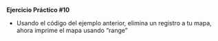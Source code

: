 **Ejercicio Práctico #10**

- Usando el código del ejemplo anterior, elimina un registro a tu mapa, ahora imprime el mapa usando “range”




